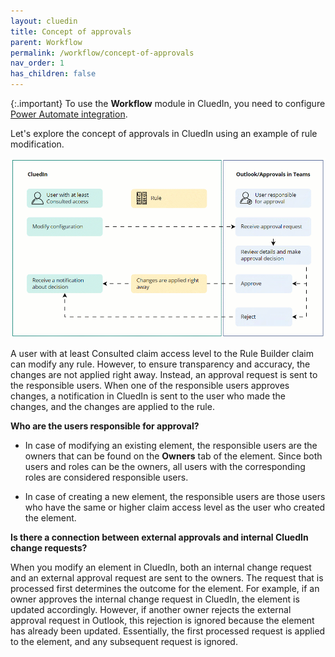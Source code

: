```yaml
---
layout: cluedin
title: Concept of approvals
parent: Workflow
permalink: /workflow/concept-of-approvals
nav_order: 1
has_children: false
---
```


{:.important}
To use the **Workflow** module in CluedIn, you need to configure [Power Automate integration](/microsoft-integration/power-automate).

Let's explore the concept of approvals in CluedIn using an example of rule modification.

![concept-of-approvals.gif](../../assets/images/workflow/concept-of-approvals.gif)

A user with at least Consulted claim access level to the Rule Builder claim can modify any rule. However, to ensure transparency and accuracy, the changes are not applied right away. Instead, an approval request is sent to the responsible users. When one of the responsible users approves changes, a notification in CluedIn is sent to the user who made the changes, and the changes are applied to the rule.

**Who are the users responsible for approval?**

- In case of modifying an existing element, the responsible users are the owners that can be found on the **Owners** tab of the element. Since both users and roles can be the owners, all users with the corresponding roles are considered responsible users.

- In case of creating a new element, the responsible users are those users who have the same or higher claim access level as the user who created the element.

**Is there a connection between external approvals and internal CluedIn change requests?**

When you modify an element in CluedIn, both an internal change request and an external approval request are sent to the owners. The request that is processed first determines the outcome for the element. For example, if an owner approves the internal change request in CluedIn, the element is updated accordingly. However, if another owner rejects the external approval request in Outlook, this rejection is ignored because the element has already been updated. Essentially, the first processed request is applied to the element, and any subsequent request is ignored.